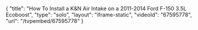 {
    "title": "How To Install a K&N Air Intake on a 2011-2014 Ford F-150 3.5L Ecoboost",
    "type": "solo",
    "layout": "iframe-static",
    "videoId": "67595778",
    "url": "\/tvpembed\/67595778"
}
